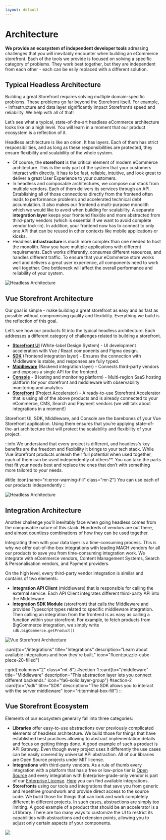 ```yaml
---
layout: default
---
```


# Architecture

**We provide an ecosystem of independent developer tools** adressing challenges that you will inevitably encounter when building an eCommerce storefront. Each of the tools we provide is focused on solving a specific category of problems. They work best together, but they are independent from each other - each can be esily replaced with a different solution.

## Typical Headless Architecture

Building a great Storefront requires solving multiple domain-specific problems. These problems go far beyond the Storefront itself. For example, - Infrastructure and data layer significantly impact Storefront’s speed and reliability. We help with all of that!

Let’s see what a typical, state-of-the-art headless eCommerce architecture looks like on a high level. You will learn in a moment that our product ecosystem is a reflection of it.

Headless architecture is like an onion. It has layers. Each of them has strict responsibilities, and as long as these responsibilities are protected, they ensure flexibility and scalability of the whole system.


- Of course, the **storefront** is the critical element of modern eCommerce architecture. This is the only part of the system that your customers interact with directly. It has to be fast, reliable, intuitive, and look great to deliver a great User Experience to your customers.
- In headless and composable architectures, we compose our stack from multiple vendors. Each of them delivers its services through an API. Establishing all of those connections directly from the frontend often leads to performance problems and accelerated technical debt accumulation. It also makes our frontend a multi-purpose monolith which we would like to avoid when building for scalability. A separate **integration layer** keeps your frontend flexible and more abstracted from third-party vendors (which is essential if we want to avoid complete vendor lock-in). In addition, your frontend now has to connect to only one API that can be reused in other contexts like mobile applications or kiosks.
- Headless **infrastructure** is much more complex than one needed to host the monolith. Now you have multiple applications with different requirements. Each works differently, consumes different resources, and handles different traffic. To ensure that your eCommerce store works well and delivers a great user experience, all components need to work well together. One bottleneck will affect the overall performance and reliability of your system.

<img src="/img/architecture/headless.svg" alt="Headless Architecture" class="mx-auto">

## Vue Storefront Architecture

Our goal is simple - make building a great storefront as easy and as fast as possible without compromising quality and flexibility. Everything we build is the reflection of this goal.

Let’s see how our products fit into the typical headless architecture. Each addresses a different category of challenges related to building a storefront.

- [**Storefront UI**](https://docs.storefrontui.io) (White-label Design System) - UI development acceleration with Vue / React components and Figma design.
- [**SDK**](/sdk) (Frontend integration layer) - Ensures the connection with Middleware is stable, and responses are fully typed.
- [**Middleware**](/middleware) (Backend integration layer) - Connects third-party vendors and exposes a single API for the frontend.
- [**Console**](/console) - (Hosting and monitoring platform) - Multi-region SaaS hosting platform for your storefront and middleware with observability monitoring and analytics
- [**Storefront**](/storefront) (Project Accelerator) - A ready-to-use Storefront Accelerator that is using all of the above products and is already connected to your eCommerce, CMS, Search and Payment vendors (we will talk about integrations in a moment!)

Storefront UI, SDK, Middleware, and Console are the barebones of your Vue Storefront application. Using them ensures that you’re applying state-of-the-art architecture that will protect the scalability and flexibility of your project.

::info
We understand that every project is different, and headless's key benefits are the freedom and flexibility it brings to your tech stack. While Vue Storefront products unleash their full potential when used together, each of them can be used independently of others**. You can take the parts that fit your needs best and replace the ones that don’t with something more tailored to your needs.

#title
:icon{name="ri:error-warning-fill" class="mr-2"}
You can use each of our products independently
::

<img src="/img/architecture/general.svg" alt="Headless Architecture" class="mx-auto">

## Integration Architecture

Another challenge you’ll inevitably face when going headless comes from the composable nature of this stack. Hundreds of vendors are out there, and almost countless combinations of how they can be used together. 

Integrating them with your data layer is a time-consuming process. This is why we offer out-of-the-box integrations with leading MACH vendors for all our products to save you from time-consuming integration work. We integrate with eCommerce vendors, Content Management Systems, Search & Personalisation vendors, and Payment providers.

On the high level, every third-party vendor integration is similar and contains of two elements:

- **Integration API Client** (middleware) that is responsible for calling the external service. Each API Client integrates different third-party API into the Middleware.
- **Integration SDK Module** (storefront) that calls the Middleware and provides Typescript types related to specific middleware integration. Then calling an integration from the frontend is as easy as calling a function within your storefront. For example, to fetch products from BigCommerce integration, we simply write `sdk.bigCommerce.getProduct()`

<img src="/img/architecture/integrations.svg" alt="Vue Storefront Architecture" class="mx-auto" />

:card{to="/integrations" title="Integrations" description="Learn about available integrations and how they're built." icon="fluent:puzzle-cube-piece-20-filled"}

::grid{:columns="2" class="mt-8"}
#section-1
:card{to="/middleware" title="Middleware" description="This abstraction layer lets you connect different backends." icon="fa6-solid:layer-group"}
#section-2
:card{to="/sdk" title="SDK" description="The SDK allows you to interact with the server middleware" icon="ri:terminal-box-fill"}
::

## Vue Storefront Ecosystem

Elements of our ecosystem generally fall into three categories:

- **Libraries** offer easy-to-use abstractions over previously complicated elements of headless architecture. We build those for things that have established best practices allowing to abstract implementation details and focus on getting things done. A good example of such a product is API Gateway. Even though every project uses it differently the use cases can be easily covered by universal API abstraction. All of our libraries are Open Source projects under MIT license.
- **Integrations** with third-party vendors. As a rule of thumb every integration with a platform that has a free or low-price tier is [Open Source](https://github.com/vuestorefront) and every integration with Enterprise-grade-only vendor is part of our [Enterprise License](/enterprise). [Here](/integrations) you can find available integrations.
- **Storefronts** using our tools and integrations that save you from generic and repetitive groundwork and provide direct access to the source code. We build those for things that can look and work completely different in different projects. In such cases, abstractions are simply too limiting. A good example of a product that should be an accelerator is a UI library. There are too many ways to customize the UI to restrict its capabilities with abstractions and extension points, allowing you to adjust only certain aspects of your components.

<img src="/img/architecture/ecosystem.svg" class="mx-auto" />